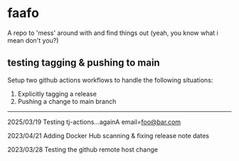 # faafo
A repo to 'mess' around with and find things out (yeah, you know what i mean don't you?)

## testing tagging & pushing to main
Setup two github actions workflows to handle the following situations:

1. Explicitly tagging a release
2. Pushing a change to main branch

***
2025/03/19
Testing tj-actions...againA
email=foo@bar.com

2023/04/21
Adding Docker Hub scanning & fixing release note dates

2023/03/28
Testing the github remote host change
